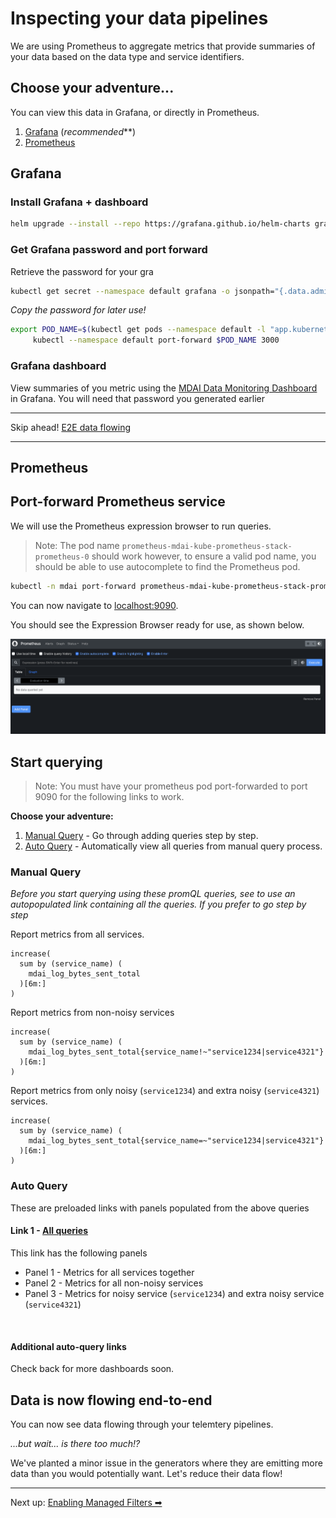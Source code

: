 # Inspecting your data pipelines

We are using Prometheus to aggregate metrics that provide summaries of your data based on the data type and service identifiers. 


## Choose your adventure...

You can view this data in Grafana, or directly in Prometheus.
1. [Grafana](#grafana) (*recommended***)
2. [Prometheus](#prometheus)


## Grafana

### Install Grafana + dashboard

```sh
helm upgrade --install --repo https://grafana.github.io/helm-charts grafana grafana -f values_grafana.yaml
```

### Get Grafana password and port forward

Retrieve the password for your gra
```sh
kubectl get secret --namespace default grafana -o jsonpath="{.data.admin-password}" | base64 --decode ; echo
```
*Copy the password for later use!*

```sh
export POD_NAME=$(kubectl get pods --namespace default -l "app.kubernetes.io/name=grafana,app.kubernetes.io/instance=grafana" -o jsonpath="{.items[0].metadata.name}")
     kubectl --namespace default port-forward $POD_NAME 3000
```

### Grafana dashboard

View summaries of you metric using the [MDAI Data Monitoring Dashboard](http://localhost:3000/d/de3xf8bc3h6v4b/mdai-data-management?from=now-5m&to=now&timezone=browser&showCategory=Tooltip) in Grafana. You will need that password you generated earlier

----

Skip ahead! [E2E data flowing](#data-is-now-flowing-end-to-end)

----

## Prometheus

## Port-forward Prometheus service

We will use the Prometheus expression browser to run queries. 

> Note: The pod name `prometheus-mdai-kube-prometheus-stack-prometheus-0` should work however, to ensure a valid pod name, you should be able to use autocomplete to find the Prometheus pod.

```bash
kubectl -n mdai port-forward prometheus-mdai-kube-prometheus-stack-prometheus-0 9090:9090
```

You can now navigate to [localhost:9090](http://localhost:9090). 

You should see the Expression Browser ready for use, as shown below. 

![prom_expression_browser](../../media/prometheus_expr_window.png)


## Start querying

>Note: You must have your prometheus pod port-forwarded to port 9090 for the following links to work. 

**Choose your adventure:**

1. [Manual Query](#manual-query) - Go through adding queries step by step.
2. [Auto Query](#auto-query) - Automatically view all queries from manual query process.


### Manual Query

*Before you start querying using these promQL queries, see  to use an autopopulated link containing all the queries. If you prefer to go step by step*

Report metrics from all services.

```promql
increase(
  sum by (service_name) (
    mdai_log_bytes_sent_total
  )[6m:]
)
```

Report metrics from non-noisy services

```promql
increase(
  sum by (service_name) (
    mdai_log_bytes_sent_total{service_name!~"service1234|service4321"}
  )[6m:]
)
```


Report metrics from only noisy (`service1234`) and extra noisy (`service4321`) services.

```promql
increase(
  sum by (service_name) (
    mdai_log_bytes_sent_total{service_name=~"service1234|service4321"}
  )[6m:]
)
```

### Auto Query

These are preloaded links with panels populated from the above queries

#### Link 1 - <a href="http://localhost:9090/graph?g0.expr=increase(%0A%20%20sum%20by%20(service_name)%20(%0A%20%20%20%20mdai_log_bytes_sent_total%0A%20%20)%5B6m%3A%5D%0A)&g0.tab=0&g0.display_mode=lines&g0.show_exemplars=0&g0.range_input=15m&g1.expr=increase(%0A%20%20sum%20by%20(service_name)%20(%0A%20%20%20%20mdai_log_bytes_sent_total%7Bservice_name!~%22service1234%7Cservice4321%22%7D%0A%20%20)%5B6m%3A%5D%0A)&g1.tab=0&g1.display_mode=lines&g1.show_exemplars=0&g1.range_input=15m&g2.expr=increase(%0A%20%20sum%20by%20(service_name)%20(%0A%20%20%20%20mdai_log_bytes_sent_total%7Bservice_name%3D~%22service1234%7Cservice4321%22%7D%0A%20%20)%5B6m%3A%5D%0A)&g2.tab=0&g2.display_mode=lines&g2.show_exemplars=0&g2.range_input=15m" target="_blank">All queries</a>

This link has the following panels
* Panel 1 - Metrics for all services together
* Panel 2 - Metrics for all non-noisy services
* Panel 3 - Metrics for noisy service (`service1234`) and extra noisy service (`service4321`)
 
<br />

#### Additional auto-query links

Check back for more dashboards soon.


## Data is now flowing end-to-end

You can now see data flowing through your telemtery pipelines. 

*...but wait... is there too much!?*

We've planted a minor issue in the generators where they are emitting more data than you would potentially want. Let's reduce their data flow!

---- 

Next up: [Enabling Managed Filters ➡](./managed_filters.md)